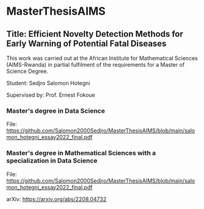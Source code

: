 # MasterThesisAIMS

## Title: Efficient Novelty Detection Methods for Early Warning of Potential Fatal Diseases

This work was carried out at the African Institute for Mathematical Sciences (AIMS-Rwanda) in partial fulfilment of the requirements for a Master of Science Degree.

Student: Sedjro Salomon Hotegni

Supervised by: Prof. Ernest Fokoue
 

### Master's degree in Data Science

File: https://github.com/Salomon2000Sedjro/MasterThesisAIMS/blob/main/salomon_hotegni_essay2022_final.pdf 

 
### Master's degree in Mathematical Sciences with a specialization in Data Science

File: https://github.com/Salomon2000Sedjro/MasterThesisAIMS/blob/main/salomon_hotegni_essay2022_final.pdf 

arXiv: https://arxiv.org/abs/2208.04732
 
